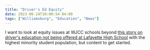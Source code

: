 ```yaml
---
title: "Driver's Ed Equity"
date: 2023-06-24T10:00:54-04:00
tags: ["Williamsburg", "Education", "News"]
---
```


I want to look at equity issues at WJCC schools beyond [this story on driver's education not being offered at Lafayette High School](https://www.dailypress.com/2023/06/23/at-lafayette-a-shortage-of-driver-ed-training/) with the highest minority student population, but content to get started. 
